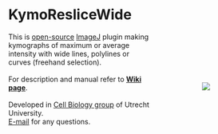 KymoResliceWide
===============

<img src="http://katpyxa.info/software/KymoResliceWide/KymoResliceWide_logo.png" align="right" style="padding:100px"/> This is <a href="http://www.gnu.org/licenses/gpl.html">open-source</a> <a href='http://rsbweb.nih.gov/ij/'>ImageJ</a> plugin making kymographs of maximum or average intensity with wide lines, polylines or curves (freehand selection).
<br />
<br />
For description and manual refer to <a href="https://github.com/ekatrukha/KymoResliceWide/wiki"><strong>Wiki page</strong></a>.
<br />
<br />
Developed in <a href='http://cellbiology.science.uu.nl/'>Cell Biology group</a> of Utrecht University.  
<a href="mailto:katpyxa@gmail.com">E-mail</a> for any questions.
